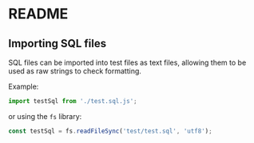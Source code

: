# README

## Importing SQL files

SQL files can be imported into test files as text files, allowing them to be used as raw strings to check formatting.

Example:

```ts
import testSql from './test.sql.js';
```

or using the `fs` library:

```ts
const testSql = fs.readFileSync('test/test.sql', 'utf8');
```
